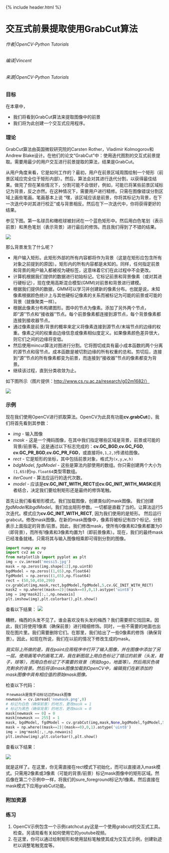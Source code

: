 {% include header.html %}

# 交互式前景提取使用GrabCut算法

###### 作者|OpenCV-Python Tutorials
###### 编译|Vincent
###### 来源|OpenCV-Python Tutorials 

### 目标

在本章中，
- 我们将看到GrabCut算法来提取图像中的前景
- 我们将为此创建一个交互式应用程序。

### 理论
GrabCut算法由英国微软研究院的Carsten Rother，Vladimir Kolmogorov和Andrew Blake设计。在他们的论文“GrabCut”中：使用迭代图割的交互式前景提取。需要用最少的用户交互进行前景提取的算法，结果是GrabCut。

从用户角度来看，它是如何工作的？最初，用户在前景区域周围绘制一个矩形（前景区域应完全位于矩形内部）。然后，算法会对其进行迭代分割，以获得最佳结果。做完了但在某些情况下，分割可能不会很好，例如，可能已将某些前景区域标记为背景，反之亦然。在这种情况下，需要用户进行精修。只需在图像错误分割区域上画些笔画。笔画基本上说 “嘿，该区域应该是前景，你将其标记为背景，在下一次迭代中对其进行校正”或与背景相反。然后在下一次迭代中，你将获得更好的结果。

参见下图。第一名球员和橄榄球被封闭在一个蓝色矩形中。然后用白色笔划（表示前景）和黑色笔划（表示背景）进行最后的修饰。而且我们得到了不错的结果。

![](http://qiniu.aihubs.net/grabcut_output1.jpg)

那么背景发生了什么呢？
- 用户输入矩形。此矩形外部的所有内容都将作为背景（这是在矩形应包含所有对象之前提到的原因）。矩形内的所有内容都是未知的。同样，任何指定前景和背景的用户输入都被视为硬标签，这意味着它们在此过程中不会更改。
- 计算机根据我们提供的数据进行初始标记。它标记前景和背景像素（或对其进行硬标记），现在使用高斯混合模型(GMM)对前景和背景进行建模。
- 根据我们提供的数据，GMM可以学习并创建新的像素分布。也就是说，未知像素根据颜色统计上与其他硬标记像素的关系而被标记为可能的前景或可能的背景（就像聚类一样）。
- 根据此像素分布构建图形。图中的节点为像素。添加了另外两个节点，即“源”节点和“接收器”节点。每个前景像素都连接到源节点，每个背景像素都连接到接收器节点。
- 通过像素是前景/背景的概率来定义将像素连接到源节点/末端节点的边缘的权重。像素之间的权重由边缘信息或像素相似度定义。如果像素颜色差异很大，则它们之间的边缘将变低。
- 然后使用mincut算法对图进行分割。它将图切成具有最小成本函数的两个分离的源节点和宿节点。成本函数是被切割边缘的所有权重的总和。剪切后，连接到“源”节点的所有像素都变为前景，而连接到“接收器”节点的像素都变为背景。
- 继续该过程，直到分类收敛为止。

如下图所示（图片提供：http://www.cs.ru.ac.za/research/g02m1682/） 

![](http://qiniu.aihubs.net/grabcut_scheme.jpg)

### 示例

现在我们使用OpenCV进行抓取算法。OpenCV为此具有功能**cv.grabCut**()，我们将首先看到其参数：
- *img* - 输入图像
- *mask* - 这是一个掩码图像，在其中我们指定哪些区域是背景，前景或可能的背景/前景等。这是通过以下标志完成的：**cv.GC_BGD**,**cv.GC_FGD**, **cv.GC_PR_BGD**,**cv.GC_PR_FGD**，或直接将`0,1,2,3`传递给图像。
- *rect* - 它是矩形的坐标，其中包括前景对象，格式为`(x,y,w,h)`
- *bdgModel, fgdModel* - 这些是算法内部使用的数组。你只需创建两个大小为`(1,65)`的`np.float64`类型零数组。
- *iterCount* - 算法应运行的迭代次数。
- *model* - 应该是**cv.GC_INIT_WITH_RECT**或**cv.GC_INIT_WITH_MASK**或两者结合，决定我们要绘制矩形还是最终的修饰笔触。
  
首先让我们看看矩形模式。我们加载图像，创建类似的mask图像。
我们创建*fgdModel*和*bgdModel*。我们给出矩形参数。一切都是直截了当的。让算法运行5次迭代。模式应为**cv.GC_INIT_WITH_RECT**, 因为我们使用的是矩形。
然后运行grabcut。修改mask图像。在新的mask图像中，像素将被标记有四个标记，分别表示上面指定的背景/前景。因此，我们修改mask，使所有0像素和2像素都置为0（即背景），而所有1像素和3像素均置为1（即前景像素）。现在，我们的最终mask已经准备就绪。只需将其与输入图像相乘即可得到分割的图像。

```python
import numpy as np
import cv2 as cv
from matplotlib import pyplot as plt
img = cv.imread('messi5.jpg')
mask = np.zeros(img.shape[:2],np.uint8)
bgdModel = np.zeros((1,65),np.float64)
fgdModel = np.zeros((1,65),np.float64)
rect = (50,50,450,290)
cv.grabCut(img,mask,rect,bgdModel,fgdModel,5,cv.GC_INIT_WITH_RECT)
mask2 = np.where((mask==2)|(mask==0),0,1).astype('uint8')
img = img*mask2[:,:,np.newaxis]
plt.imshow(img),plt.colorbar(),plt.show()
```

查看以下结果：
![](http://qiniu.aihubs.net/grabcut_rect.jpg)

糟糕，梅西的头发不见了。谁会喜欢没有头发的梅西？我们需要把它找回来。因此，我们将使用1像素（确保前景）进行精细修饰。同时，一些不需要的地面也出现在图片里。我们需要删除它们。在那里，我们给出了一些0像素的修饰（确保背景）。因此，如现在所说，我们在以前的情况下修改生成的mask。

*我实际上所做的是，我在paint应用程序中打开了输入图像，并在图像中添加了另一层。使用画笔中的画笔工具，我在新图层上用白色标记了错过的前景（头发，鞋子，球等），而用白色标记了不需要的背景（例如logo，地面等）。然后用灰色填充剩余的背景。然后将该mask图像加载到OpenCV中，编辑我们在新添加的mask图像中具有相应值的原始mask图像。*

检查以下代码： 

```python
＃newmask是我手动标记过的mask图像
newmask = cv.imread('newmask.png',0)
# 标记为白色（确保前景）的地方，更改mask = 1
# 标记为黑色（确保背景）的地方，更改mask = 0
mask[newmask == 0] = 0
mask[newmask == 255] = 1
mask, bgdModel, fgdModel = cv.grabCut(img,mask,None,bgdModel,fgdModel,5,cv.GC_INIT_WITH_MASK)
mask = np.where((mask==2)|(mask==0),0,1).astype('uint8')
img = img*mask[:,:,np.newaxis]
plt.imshow(img),plt.colorbar(),plt.show()
```

查看以下结果：

![](http://qiniu.aihubs.net/grabcut_mask.jpg)

就是这样了。在这里，你无需直接在rect模式下初始化，而可以直接进入mask模式。只需用2像素或3像素（可能的背景/前景）标记mask图像中的矩形区域。然后像在第二个示例中一样，将我们的sure_foreground标记为1像素。然后直接在mask模式下应用grabCut功能。

### 附加资源

### 练习

1. OpenCV示例包含一个示例catchcut.py这是一个使用grabcut的交互式工具。检查。另请观看有关如何使用它的youtube视频。
2. 在这里，你可以通过绘制矩形和使用鼠标笔触使其成为交互式示例，创建轨迹栏以调整笔触宽度等。